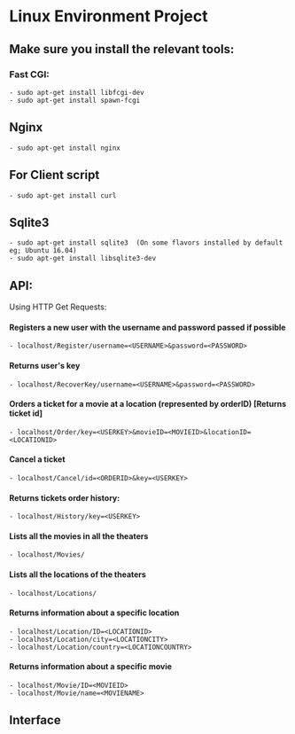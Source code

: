 # Linux Environment Project

## Make sure you install the relevant tools:

### Fast CGI:
```
- sudo apt-get install libfcgi-dev
- sudo apt-get install spawn-fcgi
```

## Nginx
```
- sudo apt-get install nginx
```

## For Client script
```
- sudo apt-get install curl
```

## Sqlite3
```
- sudo apt-get install sqlite3  (On some flavors installed by default eg; Ubuntu 16.04)
- sudo apt-get install libsqlite3-dev
```



## API:

Using HTTP Get Requests:

#### Registers a new user with the username and password passed if possible
```
- localhost/Register/username=<USERNAME>&password=<PASSWORD>
```

#### Returns user's key
```
- localhost/RecoverKey/username=<USERNAME>&password=<PASSWORD>
```


#### Orders a ticket for a movie at a location (represented by orderID) [Returns ticket id]
```
- localhost/Order/key=<USERKEY>&movieID=<MOVIEID>&locationID=<LOCATIONID>
```


#### Cancel a ticket
```
- localhost/Cancel/id=<ORDERID>&key=<USERKEY>
```

#### Returns tickets order history:
```
- localhost/History/key=<USERKEY>
```


#### Lists all the movies in all the theaters
```
- localhost/Movies/
```

#### Lists all the locations of the theaters
```
- localhost/Locations/
```

#### Returns information about a specific location
```
- localhost/Location/ID=<LOCATIONID>
- localhost/Location/city=<LOCATIONCITY>
- localhost/Location/country=<LOCATIONCOUNTRY>
```

#### Returns information about a specific movie
```
- localhost/Movie/ID=<MOVIEID>
- localhost/Movie/name=<MOVIENAME>
```

## Interface
